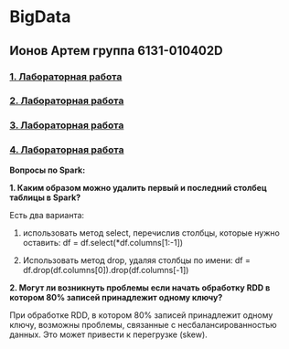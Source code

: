# BigData

## Ионов Артем группа 6131-010402D

### [1. Лабораторная работа](https://github.com/sat4h/BigData/blob/7380e521c8fa54dd27f0a04f02de5cdb855d0114/LR1/BigDataIonovLR1.ipynb)

### [2. Лабораторная работа](https://github.com/sat4h/BigData/tree/7380e521c8fa54dd27f0a04f02de5cdb855d0114/LR2)

### [3. Лабораторная работа](https://github.com/sat4h/BigData/tree/e851b150374a6c558a3ab270f033f95807d36756/LR3)

### [4. Лабораторная работа](https://github.com/sat4h/BigData/tree/980b97ea7e2454cfc6757875033cd6b7c6351b05/LR4)

**Вопросы по Spark:**

**1. Каким образом можно удалить первый и последний столбец таблицы в Spark?**

Есть два варианта:
1. использовать метод select, перечислив столбцы, которые нужно оставить:
df = df.select(*df.columns[1:-1])

2. Использовать метод drop, удаляя столбцы по имени:
df = df.drop(df.columns[0]).drop(df.columns[-1])

**2. Могут ли возникнуть проблемы если начать обработку RDD в котором 80% записей принадлежит одному ключу?**

При обработке RDD, в котором 80% записей принадлежит одному ключу, возможны проблемы, связанные с несбалансированностью данных. Это может привести к перегрузке (skew).
